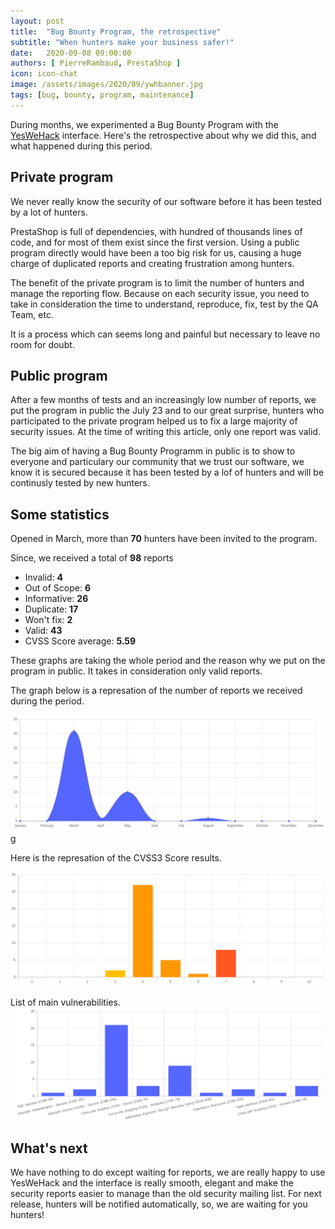```yaml
---
layout: post
title:  "Bug Bounty Program, the retrospective"
subtitle: "When hunters make your business safer!"
date:   2020-09-08 09:00:00
authors: [ PierreRambaud, PrestaShop ]
icon: icon-chat
image: /assets/images/2020/09/ywhbanner.jpg
tags: [bug, bounty, program, maintenance]
---
```


During months, we experimented a Bug Bounty Program with the [YesWeHack](https://yeswehack.com) interface. Here's the retrospective about why we did this, and what happened during this period.


## Private program

We never really know the security of our software before it has been tested by a lot of hunters.

PrestaShop is full of dependencies, with hundred of thousands lines of code, and for most of them exist since the first version. Using a public program directly would have been a too big risk for us, causing a huge charge of duplicated reports and creating frustration among hunters.

The benefit of the private program is to limit the number of hunters and manage the reporting flow. Because on each security issue, you need to take in consideration the time to understand, reproduce, fix, test by the QA Team, etc. 

It is a process which can seems long and painful but necessary to leave no room for doubt.


## Public program

After a few months of tests and an increasingly low number of reports, we put the program in public the July 23 and to our great surprise, hunters who participated to the private program helped us to fix a large majority of security issues. At the time of writing this article, only one report was valid.

The big aim of having a Bug Bounty Programm in public is to show to everyone and particulary our community that we trust our software, we know it is secured because it has been tested by a lof of hunters and will be continusly tested by new hunters.


## Some statistics

Opened in March, more than **70** hunters have been invited to the program.

Since, we received a total of **98** reports
 - Invalid: **4**
 - Out of Scope: **6**
 - Informative: **26**
 - Duplicate: **17**
 - Won't fix: **2**
 - Valid: **43**
 - CVSS Score average: **5.59**

These graphs are taking the whole period and the reason why we put on the program in public.
It takes in consideration only valid reports.

The graph below is a represation of the number of reports we received during the period.

[![Valid reports](/assets/images/2020/09/bug-bounty-all-valid-reports.png)](/assets/images/2020/09/bug-bounty-all-valid-reports.pn)g

Here is the represation of the CVSS3 Score results.

[![CVSS3 Score](/assets/images/2020/09/bug-bounty-all-valid-cvss.png)](/assets/images/2020/09/bug-bounty-all-valid-cvss.png)

List of main vulnerabilities.
[![Common vulnerabilities](/assets/images/2020/09/bug-bounty-all-valid-types.png)](/assets/images/2020/09/bug-bounty-all-valid-types.png)


## What's next

We have nothing to do except waiting for reports, we are really happy to use YesWeHack and the interface is really smooth, elegant and make the security reports easier to manage than the old security mailing list.
For next release, hunters will be notified automatically, so, we are waiting for you hunters!
